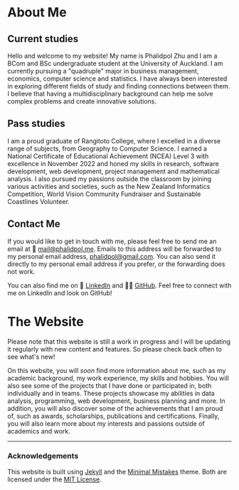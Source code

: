 # About Me
## Current studies
Hello and welcome to my website! My name is Phalidpol Zhu and I am a BCom and BSc undergraduate student at the University of Auckland. I am currently pursuing a "quadruple" major in business management, economics, computer science and statistics. I have always been interested in exploring different fields of study and finding connections between them. I believe that having a multidisciplinary background can help me solve complex problems and create innovative solutions.

## Pass studies
I am a proud graduate of Rangitoto College, where I excelled in a diverse range of subjects, from Geography to Computer Science. I earned a National Certificate of Educational Achievement (NCEA) Level 3 with excellence in November 2022 and honed my skills in research, software development, web development, project management and mathematical analysis. I also pursued my passions outside the classroom by joining various activities and societies, such as the New Zealand Informatics Competition, World Vision Community Fundraiser and Sustainable Coastlines Volunteer.

## Contact Me

If you would like to get in touch with me, please feel free to send me an email at 📩 [mail@phalidpol.me](mailto:mail@phalidpol.me). Emails to this address will be forwarded to my personal email address, phalidpol@gmail.com. You can also send it directly to my personal email address if you prefer, or the forwarding does not work.

You can also find me on 💼 [LinkedIn](https://www.linkedin.com/in/phalidpol/) and 👨‍💻 [GitHub](https://github.com/khaoniaomamuang). Feel free to connect with me on LinkedIn and look on GitHub!

# The Website
Please note that this website is still a work in progress and I will be updating it regularly with new content and features. So please check back often to see what's new!

On this website, you will *soon* find more information about me, such as my academic background, my work experience, my skills and hobbies. You will also see some of the projects that I have done or participated in, both individually and in teams. These projects showcase my abilities in data analysis, programming, web development, business planning and more. In addition, you will also discover some of the achievements that I am proud of, such as awards, scholarships, publications and certifications. Finally, you will also learn more about my interests and passions outside of academics and work.


***

### Acknowledgements

This website is built using [Jekyll](https://jekyllrb.com/) and the [Minimal Mistakes](https://mmistakes.github.io/minimal-mistakes/) theme. Both are licensed under the [MIT License](https://github.com/jekyll/jekyll/blob/master/LICENSE).
